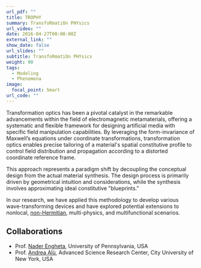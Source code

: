 ```yaml
---
url_pdf: ""
title: TROPHY
summary: TransfoRmatiOn PHYsics
url_video: ""
date: 2016-04-27T00:00:00Z
external_link: ""
show_date: false
url_slides: ""
subtitle: TransfoRmatiOn PHYsics
weight: 90
tags:
  - Modeling
  - Phenomena
image:
  focal_point: Smart
url_code: ""
---
```

Transformation optics has been a pivotal catalyst in the remarkable advancements within the field of electromagnetic metamaterials, offering a systematic and flexible framework for designing artificial media with specific field manipulation capabilities. By leveraging the form-invariance of Maxwell’s equations under coordinate transformations, transformation optics enables precise tailoring of a material's spatial constitutive profile to control field distribution and propagation according to a distorted coordinate reference frame.

This approach represents a paradigm shift by decoupling the conceptual design from the actual material synthesis. The design process is primarily driven by geometrical intuition and considerations, while the synthesis involves approximating ideal constitutive "blueprints."

In our research, we have applied this methodology to develop various wave-transforming devices and have explored potential extensions to nonlocal, [non-Hermitian], multi-physics, and multifunctional scenarios.


## Collaborations
- Prof. [Nader Engheta], University of Pennsylvania, USA
- Prof. [Andrea Alù], Advanced Science Research Center, City University of New York, USA


[Andrea Alù]:http://www.alulab.org
[Nader Engheta]:https://www.seas.upenn.edu/~engheta/index.htm
[non-Hermitian]: /project/NERO/